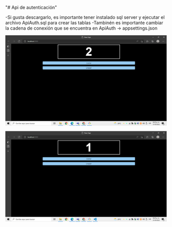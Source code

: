 "# Api de autenticación" 

-Si gusta descargarlo, es importante tener instalado sql server y ejecutar el archivo ApiAuth.sql para crear las tablas
-Tambinén es importante cambiar la cadena de conexión que se encuentra en ApiAuth -> appsettings.json



![cap1](https://github.com/AlfredoSV/Contador_React/blob/main/capturas/cap1.PNG)


![cap2](https://github.com/AlfredoSV/Contador_React/blob/main/capturas/cap2.PNG)